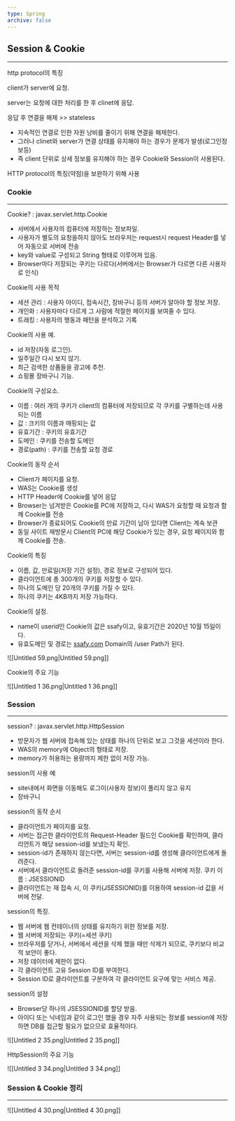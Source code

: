 ```yaml
---
type: Spring
archive: false
---
```

## Session & Cookie

---

http protocol의 특징

client가 server에 요청.

server는 요청에 대한 처리를 한 후 clinet에 응답.

응답 후 연결을 해제 >> stateless

- 지속적인 연결로 인한 자원 낭비를 줄이기 위해 연결을 해제한다.
- 그러나 clinet와 server가 연결 상태를 유지해야 하는 경우가 문제가 발생(로그인정보등)
- 즉 client 단위로 상세 정보를 유지해야 하는 경우 Cookie와 Session이 사용된다.

HTTP protocol의 특징(약점)을 보완하기 위해 사용

  

### Cookie

---

Cookie? : javax.servlet.http.Cookie

- 서버에서 사용자의 컴퓨터에 저장하는 정보파일.
- 사용자가 별도의 요청을하지 않아도 브라우저는 request시 request Header를 넣어 자동으로 서버에 전송
- key와 value로 구성되고 String 형태로 이루어져 있음.
- Browser마다 저장되는 쿠키는 다르다(서버에서는 Browser가 다르면 다른 사용자로 인식)

  

Cookie의 사용 목적

- 세션 관리 : 사용자 아이디, 접속시간, 장바구니 등의 서버가 알아야 할 정보 저장.
- 개인화 : 사용자마다 다르게 그 사람에 적절한 페이지를 보여줄 수 있다.
- 트래킹 : 사용자의 행동과 패턴을 분석하고 기록

  

Cookie의 사용 예.

- id 저장(자동 로그인).
- 일주일간 다시 보지 않기.
- 최근 검색한 상품들을 광고에 추천.
- 쇼핑몰 장바구니 기능.

  

Cookie의 구성요소.

- 이름 : 여러 개의 쿠키가 client의 컴퓨터에 저장되므로 각 쿠키를 구별하는데 사용되는 이름
- 값 : 크키의 이름과 매핑되는 값
- 유효기간 : 쿠키의 유효기간
- 도메인 : 쿠키를 전송할 도메인
- 경로(path) : 쿠키를 전송할 요청 경로

  

Cookie의 동작 순서

- Client가 페이지를 요청.
- WAS는 Cookie를 생성
- HTTP Header에 Cookie를 넣어 응답
- Browser는 넘겨받은 Cookie를 PC에 저장하고, 다시 WAS가 요청할 때 요청과 함께 Cookie를 전송
- Browser가 종료되어도 Cookie의 만료 기간이 남아 있다면 Client는 계속 보관
- 동일 사이트 재방문시 Client의 PC에 해당 Cookie가 있는 경우, 요청 페이지와 함께 Cookie를 전송.

  

Cookie의 특징

- 이름, 값, 만료일(저장 기간 설정), 경로 정보로 구성되어 있다.
- 클라이언트에 총 300개의 쿠키를 저장할 수 있다.
- 하나의 도메인 당 20개의 쿠키를 가질 수 있다.
- 하나의 쿠키는 4KB까지 저장 가능하다.

  

Cookie의 설정.

- name이 userid인 Cookie의 값은 ssafy이고, 유효기간은 2020년 10월 15일이다.
- 유효도메인 및 경로는 [ssafy.com](http://ssafy.com) Domain의 /user Path가 된다.

![[Untitled 59.png|Untitled 59.png]]

  

Cookie의 주요 기능

![[Untitled 1 36.png|Untitled 1 36.png]]

  

### Session

---

session? : javax.servlet.http.HttpSession

- 방문자가 웹 서버에 접속해 있는 상태를 하나의 단위로 보고 그것을 세션이라 한다.
- WAS의 memory에 Object의 형태로 저장.
- memory가 허용하는 용량까지 제한 없이 저장 가능.

  

session의 사용 예

- site내에서 화면을 이동해도 로그이(사용자 정보)이 풀리지 않고 유지
- 장바구니

  

session의 동작 순서

- 클라이언트가 페이지를 요청.
- 서버는 접근한 클라이언트의 Request-Header 필드인 Cookie를 확인하여, 클라리언트가 해당 session-id를 보냈는지 확인.
- session-id가 존재하지 않는다면, 서버는 session-id를 생성해 클라이언트에게 돌려준다.
- 서버에서 클라이언트로 돌려준 session-id를 쿠키를 사용해 서버에 저장. 쿠키 이름 : JSESSIONID
- 클라이언트는 재 접속 시, 이 쿠키(JSESSIONID)를 이용하여 session-id 값을 서버에 전달.

  

session의 특징.

- 웹 서버에 웹 컨테이너의 상태를 유지하기 위한 정보를 저장.
- 웹 서버에 저장되는 쿠키(=세션 쿠키)
- 브라우저를 닫거나, 서버에서 세션을 삭제 했을 때만 삭제가 되므로, 쿠키보다 비교적 보안이 좋다.
- 저장 데이터에 제한이 없다.
- 각 클라이언트 고유 Session ID를 부여한다.
- Session ID로 클라이언트를 구분하여 각 클라이언트 요구에 맞는 서비스 제공.

  

session의 설정

- Browser당 하나의 JSESSIONID를 할당 받음.
- 아이디 또는 닉네임과 같이 로그인 했을 경우 자주 사용되는 정보를 session에 저장하면 DB를 접근할 필요가 없으므로 효율적이다.

![[Untitled 2 35.png|Untitled 2 35.png]]

  

HttpSession의 주요 기능

![[Untitled 3 34.png|Untitled 3 34.png]]

  

### Session & Cookie 정리

---

![[Untitled 4 30.png|Untitled 4 30.png]]